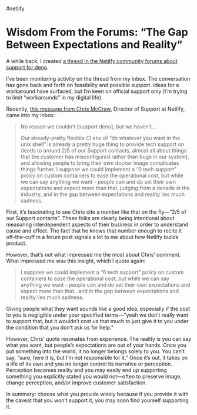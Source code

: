 #netlify

# Wisdom From the Forums: “The Gap Between Expectations and Reality”

A while back, I created [a thread in the Netilfy community forums about support for deno](https://community.netlify.com/t/support-for-deno-on-netlify/14172).

I’ve been monitoring activity on the thread from my inbox. The conversation has gone back and forth on feasibility and possible support. Ideas for a workaround have surfaced, but I’m keen on official support only (I’m trying to limit “workarounds” in my digital life).

Recently, [this message from Chris McCraw](https://community.netlify.com/t/support-for-deno-on-netlify/14172/17), Director of Support at Netlify, came into my inbox:

> No reason we couldn’t [support deno], but we haven’t...
>
> Our already-pretty flexible CI env of “do whatever you want in the unix shell” is already a pretty huge thing to provide tech support on (leads to around 2/5 of our Support contacts, almost all about things that the customer has misconfigured rather than bugs in our system), and allowing people to bring their own docker image complicates things further. I suppose we could implement a “0 tech support” policy on custom containers to ease the operational cost, but while we can say anything we want - people can and do set their own expectations and expect more than that, judging from a decade in the industry, and in the gap between expectations and reality lies much sadness.

First, it’s fascinating to see Chris cite a number like that on the fly—“2/5 of our Support contacts”. These folks are clearly being intentional about measuring interdependent aspects of their business in order to understand cause and effect. The fact that he knows that number enough to recite it off-the-cuff in a forum post signals a lot to me about how Netlify builds product.

However, that’s not what impressed me the most about Chris’ comment. What impressed me was this insight, which I quote again:

> I suppose we could implement a “0 tech support” policy on custom containers to ease the operational cost, but while we can say anything we want - people can and do set their own expectations and expect more than that...and in the gap between expectations and reality lies much sadness.

Giving people what they want sounds like a good idea, especially if the cost to you is negligible under your specified terms—”yeah we don’t really want to support that, but it wouldn’t cost us that much to just give it to you under the condition that you don’t ask us for help.”

However, Chris’ quote resonates from experience. The reality is you can say what you want, but people’s expectations are out of your hands. Once you put something into the world, it no longer belongs solely to you. You can’t say, “sure, here it is, but I’m not responsible for it.” Once it’s out, it takes on a life of its own and you no longer control its narrative or perception. Perception becomes reality and you may easily end up supporting something you explicitly stated you would not—often to preserve image, change perception, and/or improve customer satisfaction.

In summary: choose what you provide wisely because if you provide it with the caveat that you won’t support it, you may soon find yourself supporting it.
